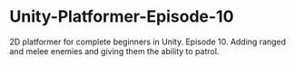 # Unity-Platformer-Episode-10
2D platformer for complete beginners in Unity. Episode 10. Adding ranged and melee enemies and giving them the ability to patrol.
